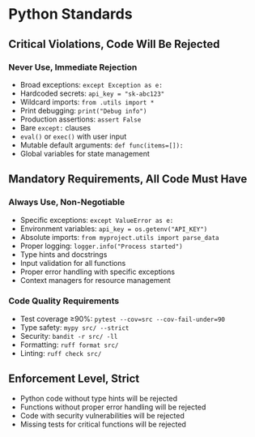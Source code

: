 # Python Standards

## Critical Violations, Code Will Be Rejected

### Never Use, Immediate Rejection

- Broad exceptions: `except Exception as e:`
- Hardcoded secrets: `api_key = "sk-abc123"`
- Wildcard imports: `from .utils import *`
- Print debugging: `print("Debug info")`
- Production assertions: `assert False`
- Bare `except:` clauses
- `eval()` or `exec()` with user input
- Mutable default arguments: `def func(items=[]):`
- Global variables for state management

## Mandatory Requirements, All Code Must Have

### Always Use, Non-Negotiable

- Specific exceptions: `except ValueError as e:`
- Environment variables: `api_key = os.getenv("API_KEY")`
- Absolute imports: `from myproject.utils import parse_data`
- Proper logging: `logger.info("Process started")`
- Type hints and docstrings
- Input validation for all functions
- Proper error handling with specific exceptions
- Context managers for resource management

### Code Quality Requirements

- Test coverage ≥90%: `pytest --cov=src --cov-fail-under=90`
- Type safety: `mypy src/ --strict`
- Security: `bandit -r src/ -ll`
- Formatting: `ruff format src/`
- Linting: `ruff check src/`

## Enforcement Level, Strict

- Python code without type hints will be rejected
- Functions without proper error handling will be rejected
- Code with security vulnerabilities will be rejected
- Missing tests for critical functions will be rejected
